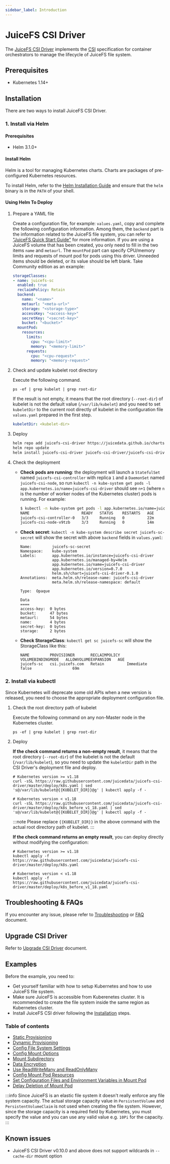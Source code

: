 ```yaml
---
sidebar_label: Introduction
---
```


# JuiceFS CSI Driver

The [JuiceFS CSI Driver](https://github.com/juicedata/juicefs-csi-driver) implements the [CSI](https://github.com/container-storage-interface/spec/blob/master/spec.md) specification for container orchestrators to manage the lifecycle of JuiceFS file system.

## Prerequisites

- Kubernetes 1.14+

## Installation

There are two ways to install JuiceFS CSI Driver.

### 1. Install via Helm

#### Prerequisites

- Helm 3.1.0+

#### Install Helm

Helm is a tool for managing Kubernetes charts. Charts are packages of pre-configured Kubernetes resources.

To install Helm, refer to the [Helm Installation Guide](https://helm.sh/docs/intro/install) and ensure that the `helm` binary is in the `PATH` of your shell.

#### Using Helm To Deploy

1. Prepare a YAML file

   Create a configuration file, for example: `values.yaml`, copy and complete the following configuration information. Among them, the `backend` part is the information related to the JuiceFS file system, 
   you can refer to ["JuiceFS Quick Start Guide"](https://juicefs.com/docs/community/quick_start_guide) for more information. If you are using a JuiceFS volume that has been created, you only need to fill in the two items `name` and `metaurl`.
   The `mountPod` part can specify CPU/memory limits and requests of mount pod for pods using this driver. Unneeded items should be deleted, or its value should be left blank. Take Community edition as an example:

   ```yaml title="values.yaml"
   storageClasses:
   - name: juicefs-sc
     enabled: true
     reclaimPolicy: Retain
     backend:
       name: "<name>"
       metaurl: "<meta-url>"
       storage: "<storage-type>"
       accessKey: "<access-key>"
       secretKey: "<secret-key>"
       bucket: "<bucket>"
     mountPod:
       resources:
         limits:
           cpu: "<cpu-limit>"
           memory: "<memory-limit>"
         requests:
           cpu: "<cpu-request>"
           memory: "<memory-request>"
   ```

2. Check and update kubelet root directory

   Execute the following command.

   ```shell
   ps -ef | grep kubelet | grep root-dir
   ```

   If the result is not empty, it means that the root directory (`--root-dir`) of kubelet is not the default value (`/var/lib/kubelet`) and you need to set `kubeletDir` to the current root directly of kubelet in the configuration file `values.yaml` prepared in the first step.

   ```yaml
   kubeletDir: <kubelet-dir>
   ```

3. Deploy

   ```sh
   helm repo add juicefs-csi-driver https://juicedata.github.io/charts/
   helm repo update
   helm install juicefs-csi-driver juicefs-csi-driver/juicefs-csi-driver -n kube-system -f ./values.yaml
   ```

4. Check the deployment

   - **Check pods are running**: the deployment will launch a `StatefulSet` named `juicefs-csi-controller` with replica `1` and a `DaemonSet` named `juicefs-csi-node`, so run `kubectl -n kube-system get pods -l app.kubernetes.io/name=juicefs-csi-driver` should see `n+1` (where `n` is the number of worker nodes of the Kubernetes cluster) pods is running. For example:

     ```sh
     $ kubectl -n kube-system get pods -l app.kubernetes.io/name=juicefs-csi-driver
     NAME                       READY   STATUS    RESTARTS   AGE
     juicefs-csi-controller-0   3/3     Running   0          22m
     juicefs-csi-node-v9tzb     3/3     Running   0          14m
     ```

   - **Check secret**: `kubectl -n kube-system describe secret juicefs-sc-secret` will show the secret with above `backend` fields in `values.yaml`:

     ```
     Name:         juicefs-sc-secret
     Namespace:    kube-system
     Labels:       app.kubernetes.io/instance=juicefs-csi-driver
                   app.kubernetes.io/managed-by=Helm
                   app.kubernetes.io/name=juicefs-csi-driver
                   app.kubernetes.io/version=0.7.0
                   helm.sh/chart=juicefs-csi-driver-0.1.0
     Annotations:  meta.helm.sh/release-name: juicefs-csi-driver
                   meta.helm.sh/release-namespace: default

     Type:  Opaque

     Data
     ====
     access-key:  0 bytes
     bucket:      47 bytes
     metaurl:     54 bytes
     name:        4 bytes
     secret-key:  0 bytes
     storage:     2 bytes
     ```

   - **Check StorageClass**: `kubectl get sc juicefs-sc` will show the StorageClass like this:

     ```
     NAME         PROVISIONER       RECLAIMPOLICY   VOLUMEBINDINGMODE   ALLOWVOLUMEEXPANSION   AGE
     juicefs-sc   csi.juicefs.com   Retain          Immediate           false                  69m
     ```

### 2. Install via kubectl

Since Kubernetes will deprecate some old APIs when a new version is released, you need to choose the appropriate deployment configuration file.

1. Check the root directory path of kubelet

   Execute the following command on any non-Master node in the Kubernetes cluster.

   ```shell
   ps -ef | grep kubelet | grep root-dir
   ```

2. Deploy

   **If the check command returns a non-empty result**, it means that the root directory (`--root-dir`) of the kubelet is not the default (`/var/lib/kubelet`), so you need to update the `kubeletDir` path in the CSI Driver's deployment file and deploy.

   ```shell
   # Kubernetes version >= v1.18
   curl -sSL https://raw.githubusercontent.com/juicedata/juicefs-csi-driver/master/deploy/k8s.yaml | sed 's@/var/lib/kubelet@{{KUBELET_DIR}}@g' | kubectl apply -f -

   # Kubernetes version < v1.18
   curl -sSL https://raw.githubusercontent.com/juicedata/juicefs-csi-driver/master/deploy/k8s_before_v1_18.yaml | sed 's@/var/lib/kubelet@{{KUBELET_DIR}}@g' | kubectl apply -f -
   ```

   :::note
   Please replace `{{KUBELET_DIR}}` in the above command with the actual root directory path of kubelet.
   :::

   **If the check command returns an empty result**, you can deploy directly without modifying the configuration:

   ```shell
   # Kubernetes version >= v1.18
   kubectl apply -f https://raw.githubusercontent.com/juicedata/juicefs-csi-driver/master/deploy/k8s.yaml

   # Kubernetes version < v1.18
   kubectl apply -f https://raw.githubusercontent.com/juicedata/juicefs-csi-driver/master/deploy/k8s_before_v1_18.yaml
   ```

## Troubleshooting & FAQs

If you encounter any issue, please refer to [Troubleshooting](troubleshooting.md) or [FAQ](faq) document.

## Upgrade CSI Driver

Refer to [Upgrade CSI Driver](upgrade-csi-driver.md) document.

## Examples

Before the example, you need to:

* Get yourself familiar with how to setup Kubernetes and how to use JuiceFS file system.
* Make sure JuiceFS is accessible from Kuberenetes cluster. It is recommended to create the file system inside the same region as Kubernetes cluster.
* Install JuiceFS CSI driver following the [Installation](#installation) steps.

### Table of contents

* [Static Provisioning](examples/static-provisioning.md)
* [Dynamic Provisioning](examples/dynamic-provisioning.md)
* [Config File System Settings](examples/format-options.md)
* [Config Mount Options](examples/mount-options.md)
* [Mount Subdirectory](examples/subpath.md)
* [Data Encryption](examples/encrypt.md)
* [Use ReadWriteMany and ReadOnlyMany](examples/rwx-and-rox.md)
* [Config Mount Pod Resources](examples/mount-resources.md)
* [Set Configuration Files and Environment Variables in Mount Pod](examples/config-and-env.md)
* [Delay Deletion of Mount Pod](examples/delay-delete.md)

:::info
Since JuiceFS is an elastic file system it doesn't really enforce any file system capacity. The actual storage capacity value in `PersistentVolume` and `PersistentVolumeClaim` is not used when creating the file system. However, since the storage capacity is a required field by Kubernetes, you must specify the value and you can use any valid value e.g. `10Pi` for the capacity.
:::

## Known issues

- JuiceFS CSI Driver v0.10.0 and above does not support wildcards in `--cache-dir` mount option
